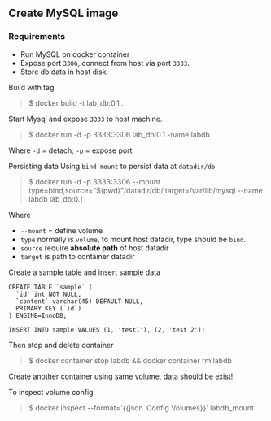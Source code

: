 ## Create MySQL image

### Requirements
- Run MySQL on docker container
- Expose port `3306`, connect from host via port `3333`.
- Store db data in host disk.

Build with tag
>$ docker build -t lab_db:0.1 .

Start Mysql and expose `3333` to host machine.
>$ docker run -d -p 3333:3306 lab_db:0.1 -name labdb

Where `-d` = detach; `-p` = expose port

Persisting data
Using `bind mount` to persist data at `datadir/db`
>$ docker run -d -p 3333:3306 --mount type=bind,source="$(pwd)"/datadir/db/,target=/var/lib/mysql --name labdb lab_db:0.1

Where
- `--mount` = define volume
- `type` normally is `volume`, to mount host datadir, type should be `bind`.
- `source` require **absolute path** of host datadir
- `target` is path to container datadir

Create a sample table and insert sample data
```
CREATE TABLE `sample` (
  `id` int NOT NULL,
  `content` varchar(45) DEFAULT NULL,
  PRIMARY KEY (`id`)
) ENGINE=InnoDB;
```

```
INSERT INTO sample VALUES (1, 'test1'), (2, 'test 2');
```

Then stop and delete container
> $ docker container stop labdb && docker container rm labdb

Create another container using same volume, data should be exist!

To inspect volume config
>$ docker inspect --format='{{json .Config.Volumes}}' labdb_mount

